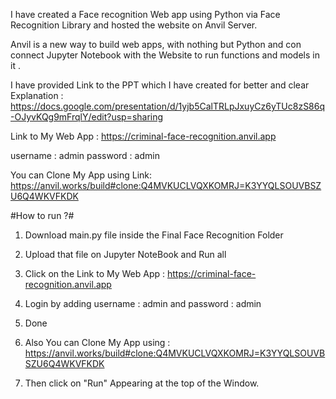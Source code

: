  I have created a Face recognition Web app using Python via Face Recognition Library and hosted the website on Anvil Server.
 
Anvil is a new way to build web apps, with nothing but Python and con connect Jupyter Notebook with the Website to run functions and models in it . 

I have provided Link to the PPT which I have created for better and clear Explanation : https://docs.google.com/presentation/d/1yjb5CalTRLpJxuyCz6yTUc8zS86q-OJyvKQg9mFrqlY/edit?usp=sharing  

Link to My Web App :  https://criminal-face-recognition.anvil.app  

username : admin
password : admin 

You can Clone My App using Link: https://anvil.works/build#clone:Q4MVKUCLVQXKOMRJ=K3YYQLSOUVBSZU6Q4WKVFKDK

#How to run ?# 
1. Download main.py file inside the Final Face Recognition Folder

2. Upload that file on Jupyter NoteBook and Run all 
 
3. Click on the Link to My Web App :  https://criminal-face-recognition.anvil.app  

4. Login by adding username : admin and password : admin 

5. Done

6. Also You can Clone My App using : https://anvil.works/build#clone:Q4MVKUCLVQXKOMRJ=K3YYQLSOUVBSZU6Q4WKVFKDK

7. Then click on "Run" Appearing at the top of the Window. 
